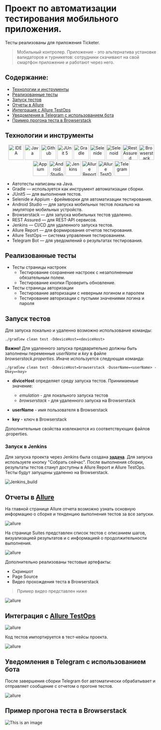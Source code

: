 # Проект по автоматизации тестирования мобильного приложения.
Тесты реализованы для приложения Ticketer. 

> Мобильный контролер. Приложение - это альтернатива установке валидаторов и турникетов: сотрудники скачивают на свой смартфон приложение и работают через него.

## Содержание:

* <a href="#tools">Технологии и инструменты</a>
* <a href="#cases">Реализованные тесты</a>
* <a href="#console">Запуск тестов</a>
* <a href="#allure">Отчеты в Allure</a>
* <a href="#testops">Интеграция с Allure TestOps</a>
* <a href="#telegram">Уведомления в Telegram с использованием бота</a>
*  <a href="#browserstack">Пример прогона теста в Browserstack</a>

<a id="tools"></a>
## Технологии и инструменты

<p align="center">
<a href="https://www.jetbrains.com/idea/"><img src="images/logo/intellij-original.svg" width="50" height="50"  alt="IDEA"/></a>
<a href="https://www.java.com/"><img src="images/logo/java-original.svg" width="50" height="50"  alt="Java"/></a>
<a href="https://github.com/"><img src="images/logo/github-original.svg" width="50" height="50"  alt="Github"/></a>
<a href="https://junit.org/junit5/"><img src="images/logo/junit-original.svg" width="50" height="50"  alt="JUnit 5"/></a>
<a href="https://gradle.org/"><img src="images/logo/gradle-original.svg" width="50" height="50"  alt="Gradle"/></a>
<a href="https://selenide.org/"><img src="images/logo/Selenide.png" width="50" height="50" alt="Selenide"/></a>
<a href="https://aerokube.com/selenoid/"><img src="images/logo/Selenoid.png" width="50" height="50" alt="Selenoid"/></a>
<a href="https://rest-assured.io/"><img src="images/logo/RestAssured.png" width="50" height="50" alt="RestAssured"/></a>
<a href="https://www.browserstack.com/"><img src="images/logo/browserstack-original.svg" width="50" height="50" alt="Browserstack"/></a>
<a href="https://appium.io/"><img src="images/logo/Appium.png" width="50" height="50" alt="Appium"/></a>
<a href="https://developer.android.com/studio"><img src="images/logo/AndroidStudio.png" width="50" height="50" alt="Android Studio"/></a>
<a href="https://www.jenkins.io/"><img src="images/logo/jenkins-original.svg" width="50" height="50"  alt="Jenkins"/></a>
<a href="https://github.com/allure-framework/"><img src="images/logo/AllureReports.png" width="50" height="50" alt="Allure Report"/></a>
<a href="https://qameta.io/"><img src="images/logo/AllureTestOps.svg" width="50" height="50" alt="Allure TestOps"/></a> 
<a href="https://telegram.org/"><img src="images/logo/Telegram.png" width="50" height="50" alt="Telegram"/></a>
</p>

* Автотесты написаны на Java.
* Gradle — используется как инструмент автоматизации сборки.
* JUnit5 — для выполнения тестов.
* Selenide и Appium - фреймворки для автоматизации тестирования.
* Android Studio — для запуска мобильных тестов локально на эмуляторе мобильных устройств.
* Browserstack — для запуска мобильных тестов удаленно.
* REST Assured — для REST-API сервисов.
* Jenkins — CI/CD для удаленного запуска тестов.
* Allure Report — для формирования отчетов тестирования.
* Allure TestOps — система управления тестированием.
* Telegram Bot — для уведомлений о результатах тестирования.

<a id="cases"></a>

## Реализованные тесты

* Тесты страницы настроек
  * Тестирование сохранение настроек с незаполненным обязательным полем.
  * Тестирование кнопки Проверить обновление.
* Тесты страницы авторизации
  * Тестирование авторизации с неверным логином и паролем
  * Тестирование авторизации с пустыми значениями логина и пароля

<a id="console"></a>

## Запуск тестов

Для запуска локально и удаленно возможно использование команды:

```
./gradlew clean test -DdeviceHost=<deviceHost>
```
**Важно!** Для удаленного запуска предварительно должны быть заполнены переменные *userName* и *key* в файле *browserstack.properties*. Иначе используется следующая команда:

```
./gradlew clean test -DdeviceHost=browserstack -DuserName=<userName> -Dkey=<key>
```

* **diviceHost** определяет среду запуска тестов. Принимаемые значение:
   * *emulation* - для локального запуска тестов
   * *browserstack* - для удаленного запуска на Browserstack

* **userName** - имя пользователя в Browserstack
* **key** - ключ в Browserstack
 
Дополнительные свойства извлекаются из соответствующих файлов .properties.

### Запуск в Jenkins

Для запуска проекта через Jenkins была создана <a target="_blank" href="https://jenkins.autotests.cloud/job/C29-bochkareva_a-ticketer-mobile-tests/">**задача**</a>. Для запуска используете кнопку "Собрать сейчас".
После выполнения сборки, результаты тестов станут доступны в Allure Report и Allure TestOps.
Тесты будут запущены удаленно на Browserstack.

![Jenkins_build](/images/screens/jenkins.jpg)

<a id="allure"></a>

## Отчеты в <a target="_blank" href="https://jenkins.autotests.cloud/job/C29-bochkareva_a-ticketer-mobile-tests/allure/">**Allure**</a>

На главной странице Allure отчета возможно узнать основную информацию о сборке и тенденцию выполнения тестов за все запуски.

![allure](/images/screens/allure.jpg)

На странице Suites представлен список тестов с описанием шагов, визуализацией результатов и с информацией о продолжительности выполнения.

![allure](/images/screens/allure-suites.jpg)

Дополнительно реализованы тестовые артефакты:
* Скриншот
* Page Source
* Видео прохождения теста в Browserstack  
> Пример видео представлен ниже

![allure](/images/screens/allure_attach.jpg)

<a id="testops"></a>

## Интеграция с <a target="_blank" href="https://allure.autotests.cloud/project/4499/dashboards">**Allure TestOps**</a>

![allure](/images/screens/allure_testops.jpg)

Код тестов импортируется в тест-кейсы проекта.

![allure](/images/screens/allure_testops_testcase.jpg)

<a id="telegram"></a>

## Уведомления в Telegram с использованием бота

После завершения сборки Telegram бот автоматически обрабатывает и отправляет сообщение с отчетом о прогоне тестов.

![allure](/images/screens/telegram_bot.jpg)

<a id="browserstack"></a>
## Пример прогона теста в Browserstack

![This is an image](/images/screens/video.gif)
